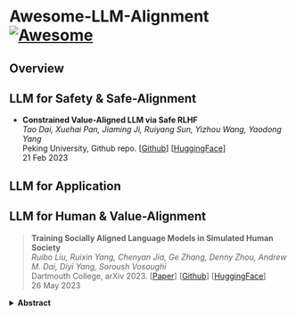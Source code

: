 # Awesome-LLM-Alignment [![Awesome](https://cdn.rawgit.com/sindresorhus/awesome/d7305f38d29fed78fa85652e3a63e154dd8e8829/media/badge.svg)](https://github.com/sindresorhus/awesome)

## Overview

## LLM for Safety & Safe-Alignment
- **Constrained Value-Aligned LLM via Safe RLHF** \
*Tao Dai, Xuehai Pan, Jiaming Ji, Ruiyang Sun, Yizhou Wang, Yaodong Yang* \
Peking University, Github repo. [[Github](https://github.com/PKU-Alignment/safe-rlhf)] [[HuggingFace](https://huggingface.co/datasets/PKU-Alignment/PKU-SafeRLHF-10K)] \
21 Feb 2023

## LLM for Application

## LLM for Human & Value-Alignment

> **Training Socially Aligned Language Models in Simulated Human Society** \
*Ruibo Liu, Ruixin Yang, Chenyan Jia, Ge Zhang, Denny Zhou, Andrew M. Dai, Diyi Yang, Soroush Vosoughi*\
Dartmouth College, arXiv 2023. [[Paper](https://arxiv.org/abs/2305.16960)] [[Github](https://github.com/agi-templar/Stable-Alignment)] [[HuggingFace](https://huggingface.co/papers/2305.16960)] \
26 May 2023
<details>
<summary><b>Abstract</b></summary>
Social alignment in AI systems aims to ensure that these models behave according to established societal values. However, unlike humans, who derive consensus on value judgments through social interaction, current language models (LMs) are trained to rigidly replicate their training corpus in isolation, leading to subpar generalization in unfamiliar scenarios and vulnerability to adversarial attacks. This work presents a novel training paradigm that permits LMs to learn from simulated social interactions. In comparison to existing methodologies, our approach is considerably more scalable and efficient, demonstrating superior performance in alignment benchmarks and human evaluations. This paradigm shift in the training of LMs brings us a step closer to developing AI systems that can robustly and accurately reflect societal norms and values.
</details>
